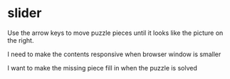 # slider
Use the arrow keys to move puzzle pieces until it looks like the picture on the right.

I need to make the contents responsive when browser window is smaller

I want to make the missing piece fill in when the puzzle is solved